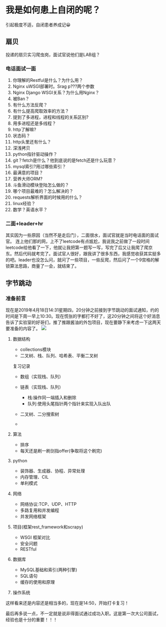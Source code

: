 # 我是如何患上自闭的呢？
引起极度不适，自闭患者养成记😀
## 扇贝
投递的扇贝实习爬虫岗，面试官说他们是LAB组？
### 电话面试一面
1. 你理解的Restful是什么？为什么用？
2. Nginx uWSGI部署时。Srag p???两个参数
3. Nginx Django WSGI关系？为什么用Nginx？
4. 被Ban？
6. 有什么方法反爬？
7. 有什么提高爬取效率的方法？
8. 提到了多进程，进程和线程的关系区别?
9. 用多进程还是多线程？
10. http了解嘛?
11. 状态码？
12. http头里还有什么？
13. 深浅拷贝
14. python指针驱动操作？
15. git？fetch是什么？他到底说的是fetch还是什么玩意？
16. mysql索引?用过哪些索引？
17. 最满意的项目？
18. 营养大师ORM? 
19. 斗鱼滑动模块登陆怎么做的？
20. 哪个项目最难的？怎么解决的？
21. requests解析界面的时候用的什么？
22. linux经验？
23. 数学？英语水平？
### 二面+leader+hr
其实因为一些原因（当然不是走后门），二面很水，面试官就是当时电话面的面试官。
连上他们那的网，上不了leetcode有点尴尬，我说我之前做了一段时间leetcode给他看了一下，他就让我把第一题写一写，写完了后又让我爬了爬京东。然后代码就考完了。面试官人很好，跟我讲了很多东西，我感觉收获其实挺多的吧。leader也没怎么问，就问了一些项目，一些反爬，然后问了一个9宫格的解锁算法思路，商量了一会，就结束了。
## 字节跳动
### 准备前言
现在是2019年4月18日14:31星期四，20分钟之前接到字节跳动的面试通知，约的时间是下周一早上10:30。现在慌张的字都打不好了，这20分钟之间将这个好消息告诉了实验室的好哥们，推了推跟酱油的外包项目，现在要静下来考虑一下这两天要准备的内容了。
![](http://ww1.sinaimg.cn/large/006BhB5Oly1g26ste1selj30m805jmxq.jpg)
1. 数据结构
    * collections模块
    * 二叉树、栈、队列、哈希表、平衡二叉树
    
    复习记录
    * 数组（实现栈、队列）
    * 链表（实现栈、队列）
        * 栈:操作同一端插入和删除
        * 队列:使用头尾指针两个指针来实现入队出队
    
    * 二叉树、二分搜索树
    *  
2. 算法
    * 排序
    * 每天还是刷一刷剑指offer(争取将这个刷完)
4. python
    * 装饰器、生成器、协程、异常处理
    * 内存管理、CIL
    * 单利模式
6. 网络
    * 网络协议:TCP、UDP、HTTP
    * 多路复用和并发编程
    * 并发网络框架
3. 项目(框架rest_framework和scrapy)
    * WSGI 框架对比
    * 安全问题
    * RESTful

5. 数据库
    * MySQL基础和索引(两种引擎)
    * SQL语句
    * 缓存的使用和原理

7. 操作系统

这样看来还是内容还是相当多的，现在是14:50，开始打卡复习！

最后再多说一点，不一定就是说非得面试通过成功入职。这是第一次大公司面试，经验也是十分的重要！！！